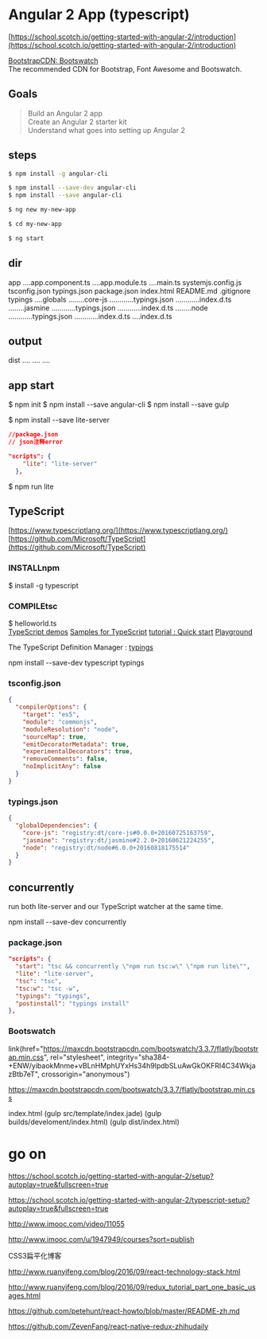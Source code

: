 # Angular 2 App (typescript)

[https://school.scotch.io/getting-started-with-angular-2/introduction](https://school.scotch.io/getting-started-with-angular-2/introduction)

[BootstrapCDN: Bootswatch](https://www.bootstrapcdn.com/bootswatch/)  
The recommended CDN for Bootstrap, Font Awesome and Bootswatch.

## Goals

> Build an Angular 2 app  
  Create an Angular 2 starter kit  
  Understand what goes into setting up Angular 2 

## steps

```sh
$ npm install -g angular-cli

$ npm install --save-dev angular-cli
$ npm install --save angular-cli

$ ng new my-new-app

$ cd my-new-app

$ ng start
``` 
## dir
app
....app.component.ts
....app.module.ts
....main.ts
systemjs.config.js
tsconfig.json
typings.json
package.json
index.html
README.md
.gitignore
typings
....globals
........core-js
............typings.json
............index.d.ts
........jasmine
............typings.json
............index.d.ts
........node
............typings.json
............index.d.ts
....index.d.ts
## output 
dist
....
....
....

## app start

$ npm init
$ npm install --save angular-cli
$ npm install --save gulp

$ npm install --save lite-server


```json
//package.json
// json注释error

"scripts": {
    "lite": "lite-server"
  },
``` 
$ npm run lite

## TypeScript
[https://www.typescriptlang.org/](https://www.typescriptlang.org/) 
[https://github.com/Microsoft/TypeScript](https://github.com/Microsoft/TypeScript) 
### INSTALLnpm  
$ install -g typescript 

### COMPILEtsc   
$ helloworld.ts  
[TypeScript demos](http://www.typescriptlang.org/samples/index.html) 
[Samples for TypeScript](https://github.com/xgqfrms-GitHub/TypeScriptSamples)
[tutorial : Quick start](http://www.typescriptlang.org/docs/tutorial.html) 
[Playground](http://www.typescriptlang.org/play/index.html)

The TypeScript Definition Manager : [typings](https://github.com/typings/typings)  

npm install --save-dev typescript typings

### tsconfig.json
```json
{
  "compilerOptions": {
    "target": "es5",
    "module": "commonjs",
    "moduleResolution": "node",
    "sourceMap": true,
    "emitDecoratorMetadata": true,
    "experimentalDecorators": true,
    "removeComments": false,
    "noImplicitAny": false
  }
}
``` 

### typings.json
```json
{
  "globalDependencies": {
    "core-js": "registry:dt/core-js#0.0.0+20160725163759",
    "jasmine": "registry:dt/jasmine#2.2.0+20160621224255",
    "node": "registry:dt/node#6.0.0+20160818175514"
  }
}
``` 
##  concurrently
run both lite-server and our TypeScript watcher at the same time. 

npm install --save-dev concurrently

### package.json
```json
"scripts": {
  "start": "tsc && concurrently \"npm run tsc:w\" \"npm run lite\"",
  "lite": "lite-server",
  "tsc": "tsc",
  "tsc:w": "tsc -w",
  "typings": "typings",
  "postinstall": "typings install"
},
``` 





### Bootswatch
link(href="https://maxcdn.bootstrapcdn.com/bootswatch/3.3.7/flatly/bootstrap.min.css", rel="stylesheet", integrity="sha384-+ENW/yibaokMnme+vBLnHMphUYxHs34h9lpdbSLuAwGkOKFRl4C34WkjazBtb7eT", crossorigin="anonymous")

<link href="https://maxcdn.bootstrapcdn.com/bootswatch/3.3.7/flatly/bootstrap.min.css" rel="stylesheet" integrity="sha384-+ENW/yibaokMnme+vBLnHMphUYxHs34h9lpdbSLuAwGkOKFRl4C34WkjazBtb7eT" crossorigin="anonymous">


https://maxcdn.bootstrapcdn.com/bootswatch/3.3.7/flatly/bootstrap.min.css


index.html 
(gulp src/template/index.jade)
(gulp builds/develoment/index.html)
(gulp dist/index.html)








# go on

https://school.scotch.io/getting-started-with-angular-2/setup?autoplay=true&fullscreen=true

https://school.scotch.io/getting-started-with-angular-2/typescript-setup?autoplay=true&fullscreen=true


http://www.imooc.com/video/11055

http://www.imooc.com/u/1947949/courses?sort=publish

CSS3扁平化博客

http://www.ruanyifeng.com/blog/2016/09/react-technology-stack.html


http://www.ruanyifeng.com/blog/2016/09/redux_tutorial_part_one_basic_usages.html

https://github.com/petehunt/react-howto/blob/master/README-zh.md

https://github.com/ZevenFang/react-native-redux-zhihudaily